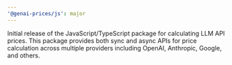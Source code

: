 ```yaml
---
'@genai-prices/js': major
---
```


Initial release of the JavaScript/TypeScript package for calculating LLM API prices. This package provides both sync and async APIs for price calculation across multiple providers including OpenAI, Anthropic, Google, and others.
